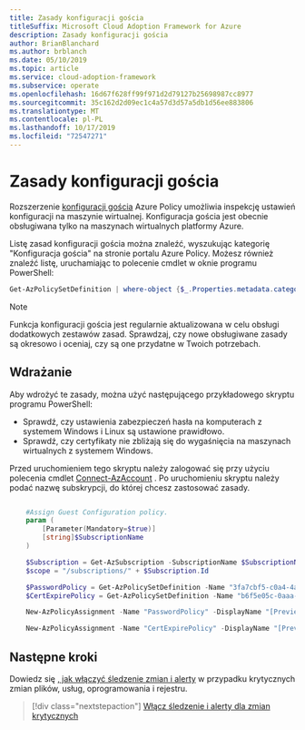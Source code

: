 ```yaml
---
title: Zasady konfiguracji gościa
titleSuffix: Microsoft Cloud Adoption Framework for Azure
description: Zasady konfiguracji gościa
author: BrianBlanchard
ms.author: brblanch
ms.date: 05/10/2019
ms.topic: article
ms.service: cloud-adoption-framework
ms.subservice: operate
ms.openlocfilehash: 16d67f628ff99f971d2d79127b25698987cc8977
ms.sourcegitcommit: 35c162d2d09ec1c4a57d3d57a5db1d56ee883806
ms.translationtype: MT
ms.contentlocale: pl-PL
ms.lasthandoff: 10/17/2019
ms.locfileid: "72547271"
---
```

# <a name="guest-configuration-policy"></a>Zasady konfiguracji gościa

Rozszerzenie [konfiguracji gościa](https://docs.microsoft.com/azure/governance/policy/concepts/guest-configuration) Azure Policy umożliwia inspekcję ustawień konfiguracji na maszynie wirtualnej. Konfiguracja gościa jest obecnie obsługiwana tylko na maszynach wirtualnych platformy Azure.

Listę zasad konfiguracji gościa można znaleźć, wyszukując kategorię "Konfiguracja gościa" na stronie portalu Azure Policy. Możesz również znaleźć listę, uruchamiając to polecenie cmdlet w oknie programu PowerShell:

```powershell
Get-AzPolicySetDefinition | where-object {$_.Properties.metadata.category -eq "Guest Configuration"}
```

> [!NOTE]
> Funkcja konfiguracji gościa jest regularnie aktualizowana w celu obsługi dodatkowych zestawów zasad. Sprawdzaj, czy nowe obsługiwane zasady są okresowo i oceniaj, czy są one przydatne w Twoich potrzebach.

<!-- TODO: Update these links when available. 

By default, we recommend enabling the following policies:

- [Preview]: Audit to verify password security settings are set correctly inside Linux and Windows machines.
- Audit to verify that certificates are not nearing expiration on Windows VMs.

-->

## <a name="deployment"></a>Wdrażanie

Aby wdrożyć te zasady, można użyć następującego przykładowego skryptu programu PowerShell:

- Sprawdź, czy ustawienia zabezpieczeń hasła na komputerach z systemem Windows i Linux są ustawione prawidłowo.
- Sprawdź, czy certyfikaty nie zbliżają się do wygaśnięcia na maszynach wirtualnych z systemem Windows.

 Przed uruchomieniem tego skryptu należy zalogować się przy użyciu polecenia cmdlet [Connect-AzAccount](https://docs.microsoft.com/powershell/module/az.accounts/connect-azaccount?view=azps-2.1.0) . Po uruchomieniu skryptu należy podać nazwę subskrypcji, do której chcesz zastosować zasady.

```powershell

    #Assign Guest Configuration policy.
    param (
        [Parameter(Mandatory=$true)]
        [string]$SubscriptionName
    )

    $Subscription = Get-AzSubscription -SubscriptionName $SubscriptionName
    $scope = "/subscriptions/" + $Subscription.Id

    $PasswordPolicy = Get-AzPolicySetDefinition -Name "3fa7cbf5-c0a4-4a59-85a5-cca4d996d5a6"
    $CertExpirePolicy = Get-AzPolicySetDefinition -Name "b6f5e05c-0aaa-4337-8dd4-357c399d12ae"

    New-AzPolicyAssignment -Name "PasswordPolicy" -DisplayName "[Preview]: Audit that password security settings are set correctly inside Linux and Windows machines" -Scope $scope -PolicySetDefinition $PasswordPolicy -AssignIdentity -Location eastus

    New-AzPolicyAssignment -Name "CertExpirePolicy" -DisplayName "[Preview]: Audit that certificates are not expiring on Windows VMs" -Scope $scope -PolicySetDefinition $CertExpirePolicy -AssignIdentity -Location eastus

```

## <a name="next-steps"></a>Następne kroki

Dowiedz się [, jak włączyć śledzenie zmian i alerty](./enable-tracking-alerting.md) w przypadku krytycznych zmian plików, usług, oprogramowania i rejestru.

> [!div class="nextstepaction"]
> [Włącz śledzenie i alerty dla zmian krytycznych](./enable-tracking-alerting.md)
